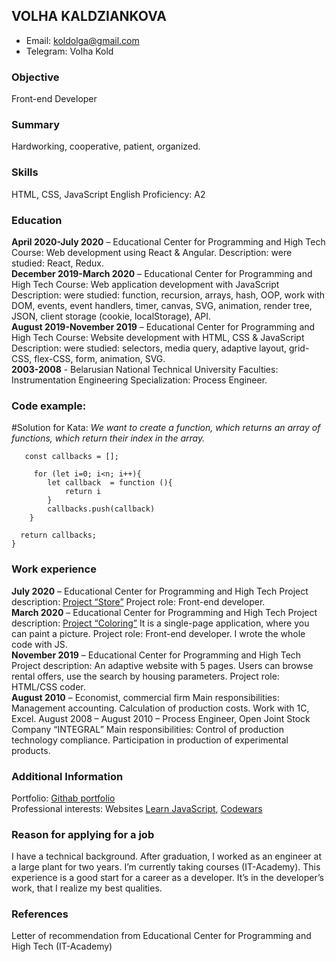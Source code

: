 ## VOLHA KALDZIANKOVA
*	Email: koldolga@gmail.com
*	Telegram: Volha Kold
### Objective
Front-end Developer
### Summary
Hardworking, cooperative, patient, organized.
### Skills
HTML, CSS, JavaScript English Proficiency: A2
### Education
**April 2020-July 2020** – Educational Center for Programming and High Tech Course: Web development using React & Angular. Description: were studied: React, Redux.  
**December 2019-March 2020** – Educational Center for Programming and High Tech Course: Web application development with JavaScript Description: were studied: function, recursion, arrays, hash, OOP, work with DOM, events, event handlers, timer, canvas, SVG, animation, render tree, JSON, client storage (cookie, localStorage), API.  
**August 2019-November 2019** – Educational Center for Programming and High Tech Course: Website development with HTML, CSS & JavaScript Description: were studied: selectors, media query, adaptive layout, grid-CSS, flex-CSS, form, animation, SVG.  
**2003-2008** - Belarusian National Technical University Faculties: Instrumentation Engineering Specialization: Process Engineer.
### Code example:
#Solution for Kata: *We want to create a function, which returns an array of functions, which return their index in the array.*
```function createFunctions(n) {
   const callbacks = [];

     for (let i=0; i<n; i++){
        let callback  = function (){
            return i
        }
        callbacks.push(callback)        
    }

  return callbacks;
}
```
### Work experience
**July 2020** – Educational Center for Programming and High Tech Project description: [Project “Store”](https://github.com/VolhaKaldziankova/store) Project role: Front-end developer.  
**March 2020** – Educational Center for Programming and High Tech Project description: [Project “Coloring”](https://github.com/VolhaKaldziankova/coloring) It is a single-page application, where you can paint a picture. Project role: Front-end developer. I wrote the whole code with JS.  
**November 2019** – Educational Center for Programming and High Tech Project description: An adaptive website with 5 pages. Users can browse rental offers, use the search by housing parameters. Project role: HTML/CSS coder.  
**August 2010** – Economist, commercial firm Main responsibilities: Management accounting. Calculation of production costs. Work with 1C, Excel. August 2008 – August 2010 – Process Engineer, Open Joint Stock Company “INTEGRAL” Main responsibilities: Control of production technology compliance. Participation in production of experimental products.  
### Additional Information
Portfolio: [Githab portfolio](https://github.com/VolhaKaldziankova)   
Professional interests: Websites [Learn JavaScript](https://learn.javascript.ru/), [Codewars](https://www.codewars.com/trainer/setup)
### Reason for applying for a job
I have a technical background. After graduation, I worked as an engineer at a large plant for two years. I’m currently taking courses (IT-Academy). This experience is a good start for a career as a developer. It’s in the developer’s work, that I realize my best qualities.
### References
Letter of recommendation from Educational Center for Programming and High Tech (IT-Academy)

